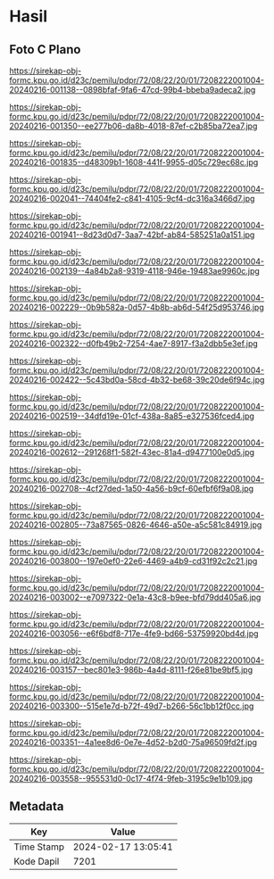 # Hasil

## Foto C Plano

https://sirekap-obj-formc.kpu.go.id/d23c/pemilu/pdpr/72/08/22/20/01/7208222001004-20240216-001138--0898bfaf-9fa6-47cd-99b4-bbeba9adeca2.jpg

https://sirekap-obj-formc.kpu.go.id/d23c/pemilu/pdpr/72/08/22/20/01/7208222001004-20240216-001350--ee277b06-da8b-4018-87ef-c2b85ba72ea7.jpg

https://sirekap-obj-formc.kpu.go.id/d23c/pemilu/pdpr/72/08/22/20/01/7208222001004-20240216-001835--d48309b1-1608-441f-9955-d05c729ec68c.jpg

https://sirekap-obj-formc.kpu.go.id/d23c/pemilu/pdpr/72/08/22/20/01/7208222001004-20240216-002041--74404fe2-c841-4105-9cf4-dc316a3466d7.jpg

https://sirekap-obj-formc.kpu.go.id/d23c/pemilu/pdpr/72/08/22/20/01/7208222001004-20240216-001941--8d23d0d7-3aa7-42bf-ab84-585251a0a151.jpg

https://sirekap-obj-formc.kpu.go.id/d23c/pemilu/pdpr/72/08/22/20/01/7208222001004-20240216-002139--4a84b2a8-9319-4118-946e-19483ae9960c.jpg

https://sirekap-obj-formc.kpu.go.id/d23c/pemilu/pdpr/72/08/22/20/01/7208222001004-20240216-002229--0b9b582a-0d57-4b8b-ab6d-54f25d953746.jpg

https://sirekap-obj-formc.kpu.go.id/d23c/pemilu/pdpr/72/08/22/20/01/7208222001004-20240216-002322--d0fb49b2-7254-4ae7-8917-f3a2dbb5e3ef.jpg

https://sirekap-obj-formc.kpu.go.id/d23c/pemilu/pdpr/72/08/22/20/01/7208222001004-20240216-002422--5c43bd0a-58cd-4b32-be68-39c20de6f94c.jpg

https://sirekap-obj-formc.kpu.go.id/d23c/pemilu/pdpr/72/08/22/20/01/7208222001004-20240216-002519--34dfd19e-01cf-438a-8a85-e327536fced4.jpg

https://sirekap-obj-formc.kpu.go.id/d23c/pemilu/pdpr/72/08/22/20/01/7208222001004-20240216-002612--291268f1-582f-43ec-81a4-d9477100e0d5.jpg

https://sirekap-obj-formc.kpu.go.id/d23c/pemilu/pdpr/72/08/22/20/01/7208222001004-20240216-002708--4cf27ded-1a50-4a56-b9cf-60efbf6f9a08.jpg

https://sirekap-obj-formc.kpu.go.id/d23c/pemilu/pdpr/72/08/22/20/01/7208222001004-20240216-002805--73a87565-0826-4646-a50e-a5c581c84919.jpg

https://sirekap-obj-formc.kpu.go.id/d23c/pemilu/pdpr/72/08/22/20/01/7208222001004-20240216-003800--197e0ef0-22e6-4469-a4b9-cd31f92c2c21.jpg

https://sirekap-obj-formc.kpu.go.id/d23c/pemilu/pdpr/72/08/22/20/01/7208222001004-20240216-003002--e7097322-0e1a-43c8-b9ee-bfd79dd405a6.jpg

https://sirekap-obj-formc.kpu.go.id/d23c/pemilu/pdpr/72/08/22/20/01/7208222001004-20240216-003056--e6f6bdf8-717e-4fe9-bd66-53759920bd4d.jpg

https://sirekap-obj-formc.kpu.go.id/d23c/pemilu/pdpr/72/08/22/20/01/7208222001004-20240216-003157--bec801e3-986b-4a4d-8111-f26e81be9bf5.jpg

https://sirekap-obj-formc.kpu.go.id/d23c/pemilu/pdpr/72/08/22/20/01/7208222001004-20240216-003300--515e1e7d-b72f-49d7-b266-56c1bb12f0cc.jpg

https://sirekap-obj-formc.kpu.go.id/d23c/pemilu/pdpr/72/08/22/20/01/7208222001004-20240216-003351--4a1ee8d6-0e7e-4d52-b2d0-75a96509fd2f.jpg

https://sirekap-obj-formc.kpu.go.id/d23c/pemilu/pdpr/72/08/22/20/01/7208222001004-20240216-003558--955531d0-0c17-4f74-9feb-3195c9e1b109.jpg


## Metadata

| Key        | Value               |
| ---------- | ------------------- |
| Time Stamp | 2024-02-17 13:05:41 |
| Kode Dapil | 7201                |



